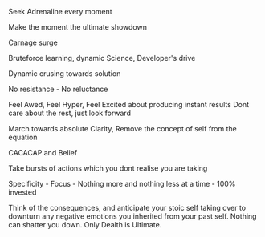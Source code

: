 Seek Adrenaline every moment

Make the moment the ultimate showdown

Carnage surge

Bruteforce learning, dynamic Science, Developer's drive

Dynamic crusing towards solution

No resistance - No reluctance

Feel Awed, Feel Hyper, Feel Excited about producing instant results
Dont care about the rest, just look forward

March towards absolute Clarity, Remove the concept of self from the equation

CACACAP and Belief

Take bursts of actions which you dont realise you are taking

Specificity - Focus - Nothing more and nothing less at a time - 100% invested

Think of the consequences, and anticipate your stoic self taking over to downturn any negative emotions you inherited from your past self. Nothing can shatter you down. Only Dealth is Ultimate.

